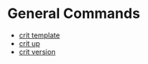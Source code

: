 # General Commands

* [crit template](crit-template.md)
* [crit up](crit-up.md)
* [crit version](crit-version.md)

